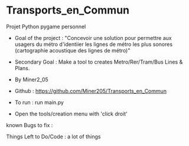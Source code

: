 # Transports_en_Commun
 
Projet Python pygame personnel

- Goal of the project :
"Concevoir une solution pour permettre aux usagers du métro d'identiier les lignes de métro les plus sonores (cartographie acoustique des lignes de métro)"

- Secondary Goal : Make a tool to creates Metro/Rer/Tram/Bus Lines & Plans.


- By Miner2_05

- Github : https://github.com/Miner205/Transports_en_Commun


- To run : run main.py
- Open the tools/creation menu with 'click droit'


known Bugs to fix : 

Things Left to Do/Code :
a lot of things